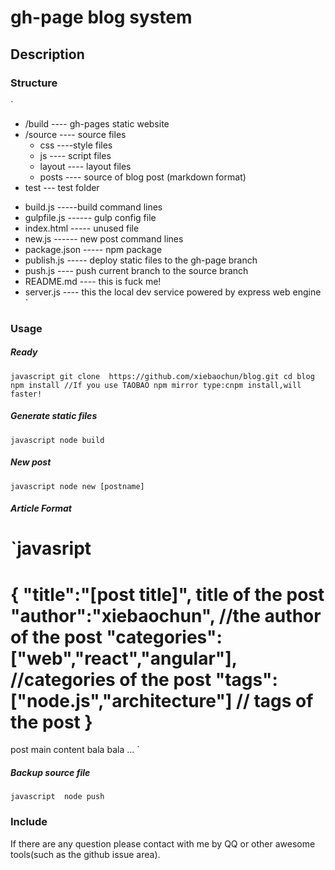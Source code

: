 # gh-page blog system

## Description

### Structure
`
+ /build ---- gh-pages static website
+ /source ---- source files
	- css ----style files
	- js ---- script files
	- layout ---- layout files
	- posts ---- source of blog post (markdown format)
+ test --- test folder
- build.js -----build command lines
- gulpfile.js ------ gulp config file
- index.html ----- unused file
- new.js ------ new post command lines
- package.json ----- npm package
- publish.js ----- deploy static files to the gh-page branch
- push.js ---- push current branch to the source branch
- README.md ---- this is fuck me!
- server.js ---- this the local dev service powered by express web engine
`

### Usage

##### Ready
`javascript
git clone  https://github.com/xiebaochun/blog.git
cd blog
npm install //If you use TAOBAO npm mirror type:cnpm install,will faster!
`
##### Generate static files
`javascript
node build
`
##### New post
`javascript
node new [postname]
`

##### Article Format
`javasript
===
{
    "title":"[post title]", title of the post
    "author":"xiebaochun", //the author of the post 
    "categories":["web","react","angular"],  //categories of the post
    "tags":["node.js","architecture"] // tags of the post
}
===
post main content
bala bala ...
`
##### Backup source file
`javascript 
node push
`

### Include
If there are any question please contact with me by QQ or other awesome tools(such as the github issue area).

